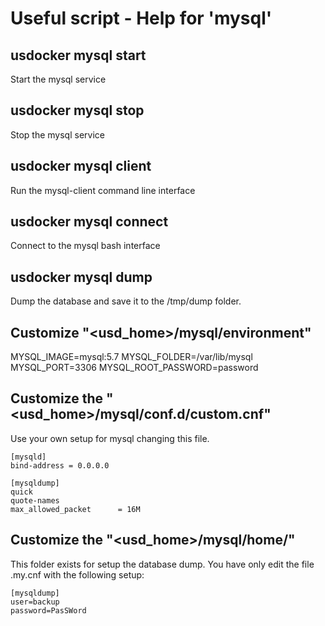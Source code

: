 # Useful script - Help for 'mysql'

## usdocker mysql start

Start the mysql service

## usdocker mysql stop

Stop the mysql service

## usdocker mysql client

Run the mysql-client command line interface

## usdocker mysql connect

Connect to the mysql bash interface

## usdocker mysql dump

Dump the database and save it to the /tmp/dump folder. 


## Customize "<usd_home>/mysql/environment"

MYSQL_IMAGE=mysql:5.7
MYSQL_FOLDER=/var/lib/mysql
MYSQL_PORT=3306
MYSQL_ROOT_PASSWORD=password

## Customize the "<usd_home>/mysql/conf.d/custom.cnf"

Use your own setup for mysql changing this file. 

```
[mysqld]
bind-address = 0.0.0.0

[mysqldump]
quick
quote-names
max_allowed_packet      = 16M
```

## Customize the "<usd_home>/mysql/home/"

This folder exists for setup the database dump. You have only edit the file .my.cnf with the following setup:

```
[mysqldump]
user=backup
password=PasSWord
```
